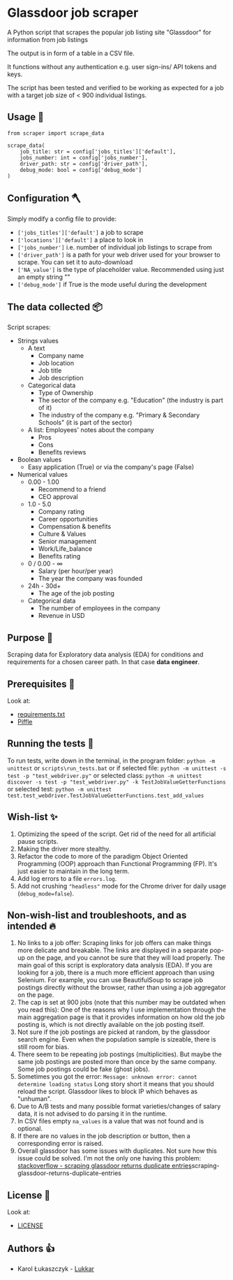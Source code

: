 # Glassdoor job scraper

A Python script that scrapes the popular job listing site "Glassdoor" for information from job listings

The output is in form of a table in a CSV file.

It functions without any authentication e.g. user sign-ins/ API tokens and keys.

The script has been tested and verified to be working as expected for a job with a target job size of < 900 individual listings.

## Usage 🔨

```
from scraper import scrape_data

scrape_data(
    job_title: str = config['jobs_titles']['default'],
    jobs_number: int = config['jobs_number'],
    driver_path: str = config['driver_path'],
    debug_mode: bool = config['debug_mode']
)
```

## Configuration 🪓

Simply modify a config file to provide:

- `['jobs_titles']['default']` a job to scrape
- `['locations']['default']` a place to look in
- `['jobs_number']` i.e. number of individual job listings to scrape from
- `['driver_path']` is a path for your web driver used for your browser to scrape. You can set it to auto-download
- `['NA_value']` is the type of placeholder value. Recommended using just an empty string ""
- `['debug_mode']` if True is the mode useful during the development

## The data collected 📦

Script scrapes:

- Strings values
  - A text
    - Company name
    - Job location
    - Job title
    - Job description
  - Categorical data
    - Type of Ownership
    - The sector of the company e.g. "Education" (the industry is part of it)
    - The industry of the company e.g. "Primary & Secondary Schools" (it is part of the sector)
  - A list: Employees' notes about the company
    - Pros
    - Cons
    - Benefits reviews
- Boolean values
  - Easy application (True) or via the company's page (False)
- Numerical values
  - 0.00 - 1.00
    - Recommend to a friend
    - CEO approval
  - 1.0 - 5.0
    - Company rating
    - Career opportunities
    - Compensation & benefits
    - Culture & Values
    - Senior management
    - Work/Life_balance
    - Benefits rating
  - 0 / 0.00 - ∞
    - Salary (per hour/per year)
    - The year the company was founded
  - 24h - 30d+
    - The age of the job posting
  - Categorical data
    - The number of employees in the company
    - Revenue in USD

## Purpose 🧭

Scraping data for Exploratory data analysis (EDA) for conditions and requirements for a chosen career path. In that case **data engineer**.

## Prerequisites 🧰

Look at:

- [requirements.txt](scraper/requirements.txt)
- [Piffle](Piffle)

## Running the tests 🧪

To run tests, write down in the terminal, in the program folder:
`python -m unittest`
or
`scripts\run_tests.bat`
or if selected file:
`python -m unittest -s test -p "test_webdriver.py"`
or selected class:
`python -m unittest discover -s test -p "test_webdriver.py" -k TestJobValueGetterFunctions`
or selected test:
`python -m unittest test.test_webdriver.TestJobValueGetterFunctions.test_add_values`

## Wish-list ✨

1. Optimizing the speed of the script. Get rid of the need for all artificial pause scripts.
2. Making the driver more stealthy.
3. Refactor the code to more of the paradigm Object Oriented Programming (OOP) approach than Functional Programming (FP).
   It's just easier to maintain in the long term.
4. Add log errors to a file `errors.log`.
5. Add not crushing `"headless"` mode for the Chrome driver for daily usage (`debug_mode=false`).

## Non-wish-list and troubleshoots, and as intended 🔥

1. No links to a job offer:
   Scraping links for job offers can make things more delicate and breakable.
   The links are displayed in a separate pop-up on the page, and you cannot be sure that they will load properly.
   The main goal of this script is exploratory data analysis (EDA).
   If you are looking for a job, there is a much more efficient approach than using Selenium.
   For example, you can use BeautifulSoup to scrape job postings directly without the browser,
   rather than using a job aggregator on the page.
2. The cap is set at 900 jobs (note that this number may be outdated when you read this):
   One of the reasons why I use implementation through the main aggregation page is that it provides information on how old the job posting is,
   which is not directly available on the job posting itself.
3. Not sure if the job postings are picked at random, by the glassdoor search engine.
   Even when the population sample is sizeable, there is still room for bias.
4. There seem to be repeating job postings (multiplicities). But maybe the same job postings are posted more than once by the same company. Some job postings could be fake (ghost jobs).
5. Sometimes you got the error:
   `Message: unknown error: cannot determine loading status`
   Long story short it means that you should reload the script. Glassdoor likes to block IP which behaves as "unhuman".
6. Due to A/B tests and many possible format varieties/changes of salary data, it is not advised to do parsing it in the runtime.
7. In CSV files empty `na_values` is a value that was not found and is optional.
8. If there are no values in the job description or button, then a corresponding error is raised.
9. Overall glassdoor has some issues with duplicates. Not sure how this issue could be solved. I'm not the only one having this problem:
   [stackoverflow - scraping glassdoor returns duplicate entries](https://stackoverflow.com/questions/74193851/)scraping-glassdoor-returns-duplicate-entries

## License 📜

Look at:

- [LICENSE](scraper/LICENSE)

## Authors 👍

- Karol Łukaszczyk - [Lukkar](https://github.com/Luk-kar)
